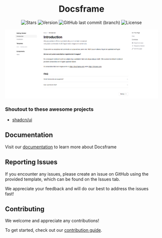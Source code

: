 <h1 align="center">
Docsframe
</h1>

<div align="center">

![Stars](https://img.shields.io/github/stars/skredev/docsframe?logo=github&style=flat)
![Version](https://img.shields.io/github/package-json/v/skredev/docsframe?logo=git&logoColor=white&style=flat)
![GitHub last commit (branch)](https://img.shields.io/github/last-commit/skredev/docsframe/main?logo=git&logoColor=white&style=flat)
![License](https://img.shields.io/github/license/skredev/docsframe?logoColor=white&style=flat)

</div>

![hero](https://github.com/skredev/docsframe/blob/main/public/preview_light.png)

### Shoutout to these awesome projects

- [shadcn/ui](https://ui.shadcn.com)

## Documentation

Visit our [documentation](https://docsframe.work/docs) to learn more about Docsframe

## Reporting Issues

If you encounter any issues, please create an issue on GitHub using the provided template, which can be found on the Issues tab.

We appreciate your feedback and will do our best to address the issues fast!

## Contributing

We welcome and appreciate any contributions!

To get started, check out our [contribution guide](https://github.com/skredev/docsframe/blob/main/CONTRIBUTING.md).
